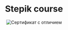 <div id="header" align="center">
  <h1>Stepik course</h1>                                                                                                                                                      <img class="certificate-page__image" src="https://stepik.org/certificate/6b19d258d12a3059ab77f2e4f11a3fc19e7b905a.png" srcset="https://stepik.org/certificate/6b19d258d12a3059ab77f2e4f11a3fc19e7b905a.png?resolution=low, https://stepik.org/certificate/6b19d258d12a3059ab77f2e4f11a3fc19e7b905a.png?resolution=medium 1.5x, https://stepik.org/certificate/6b19d258d12a3059ab77f2e4f11a3fc19e7b905a.png?resolution=high 2x" alt="Сертификат с отличием">
</div>
